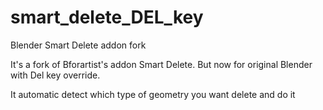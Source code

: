 # smart_delete_DEL_key
Blender Smart Delete addon fork

It's a fork of Bforartist's addon Smart Delete. But now for original Blender with Del key override. 

It automatic detect which type of geometry you want delete and do it
